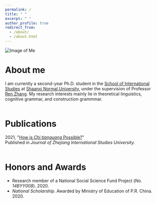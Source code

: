 ```yaml
---
permalink: /
title: " "
excerpt: " "
author_profile: true
redirect_from: 
  - /about/
  - /about.html
---
```

![Image of Me](https://hongjie-fu.github.io/images/grad.jpeg) 

# About me
I am currently a second-year Ph.D. student in the [School of International Studies](http://www.wyxy.snnu.edu.cn/) at [Shaanxi Normal University](https://www.snnu.edu.cn/), under the supervision of Professor [Ren Zhang](http://www.wyxy.snnu.edu.cn/info/1179/6333.htm). My research interests mainly lie in theoretical linguistics, cognitive grammar, and construction grammmar. <br><br>


# Publications
2021, "[How is *Chi tianguang* Possible?](https://kns.cnki.net/kcms/detail/detail.aspx?FileName=ZJJX202101013&DbName=CJFQ2021)" <br> Published in *Journal of Zhejiang International Studies University.* <br><br>


# Honors and Awards
*  Research member of a National Social Science Fund Project (*No. 14BYY008*). 2020.
*  *National Scholarship*.  Awarded by Ministry of Education of P.R. China. 2020.

<!---Activity and Service--->
<!---Experience--->

